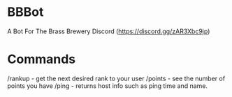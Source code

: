 # BBBot
 A Bot For The Brass Brewery Discord (https://discord.gg/zAR3Xbc9jp)
  # Commands
  /rankup - get the next desired rank to your user
  /points - see the number of points you have
  /ping   - returns host info such as ping time and name.
